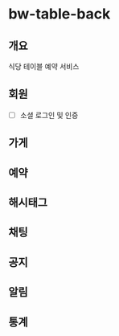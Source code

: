 # bw-table-back
## 개요
식당 테이블 예약 서비스

## 회원
- [ ] 소셜 로그인 및 인증 
## 가게

## 예약

## 해시태그 

## 채팅

## 공지 

## 알림 

## 통계
